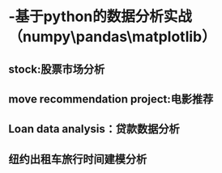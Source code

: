 # -基于python的数据分析实战（numpy\pandas\matplotlib）
## stock:股票市场分析
## move recommendation project:电影推荐
## Loan data analysis：贷款数据分析
## 纽约出租车旅行时间建模分析
